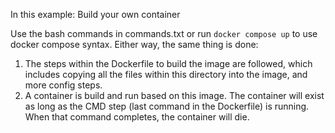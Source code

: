 In this example: Build your own container

Use the bash commands in commands.txt or run `docker compose up` to use docker compose syntax. Either way, the same thing is done:

1) The steps within the Dockerfile to build the image are followed, which includes copying all the files within this directory into the image, and more config steps.
2) A container is build and run based on this image. The container will exist as long as the CMD step (last command in the Dockerfile) is running. When that command completes, the container will die.
